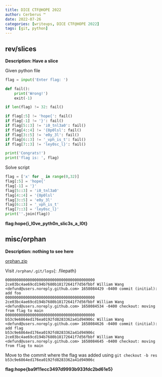 ```yaml
---
title: DICE CTF@HOPE 2022
author: Cerberus ™
date: 2022-07-26
categories: [writeups, DICE CTF@HOPE 2022]
tags: [git, python]
---
```


## rev/slices

**Description: Have a slice**

Given python file

```python
flag = input('Enter flag: ')

def fail():
    print('Wrong!')
    exit(-1)

if len(flag) != 32: fail()

if flag[:5] != 'hope{': fail()
if flag[-1] != '}': fail()
if flag[5::3] != 'i0_tnl3a0': fail()
if flag[4::4] != '{0p0lsl': fail()
if flag[3::5] != 'e0y_3l': fail()
if flag[6::3] != '_vph_is_t': fail()
if flag[7::3] != 'ley0sc_l}': fail()

print('Congrats!')
print('flag is: ', flag)
```

Solve script

```python
flag = ['x' for _ in range(0,32)]
flag[:5] = 'hope{'
flag[-1] = '}'
flag[5::3] = 'i0_tnl3a0'
flag[4::4] = '{0p0lsl'
flag[3::5] = 'e0y_3l'
flag[6::3] = '_vph_is_t'
flag[7::3] = 'ley0sc_l}'
print(''.join(flag))
```

**flag:hope{i_l0ve_pyth0n_slic3s_a_l0t}**

## misc/orphan

**Description: nothing to see here**

[orphan.zip](https://static.dicega.ng/uploads/e4353c92e25cdc53bcd459e59ebbe14ed740f17aca26b837cff98a2b5dbcc73a/orphan.zip)

Visit `/orphan/.git/logs`{: .filepath}

```git
0000000000000000000000000000000000000000 2ce03bc4ae69cd194b7680b18172641f7d56fbbf William Wang <defund@users.noreply.github.com> 1658084429 -0400 commit (initial): add foo
0000000000000000000000000000000000000000 2ce03bc4ae69cd194b7680b18172641f7d56fbbf William Wang <defund@users.noreply.github.com> 1658084534 -0400 checkout: moving from flag to main
0000000000000000000000000000000000000000 b53c9e6864ed176ea0192fd8283362a41d94906c William Wang <defund@users.noreply.github.com> 1658084626 -0400 commit (initial): add flag
b53c9e6864ed176ea0192fd8283362a41d94906c 2ce03bc4ae69cd194b7680b18172641f7d56fbbf William Wang <defund@users.noreply.github.com> 1658084645 -0400 checkout: moving from flag to main
```

Move to the commit where the flag was added using `git checkout -b res b53c9e6864ed176ea0192fd8283362a41d94906c`

**flag:hope{ba9f11ecc3497d9993b933fdc2bd61e5}**